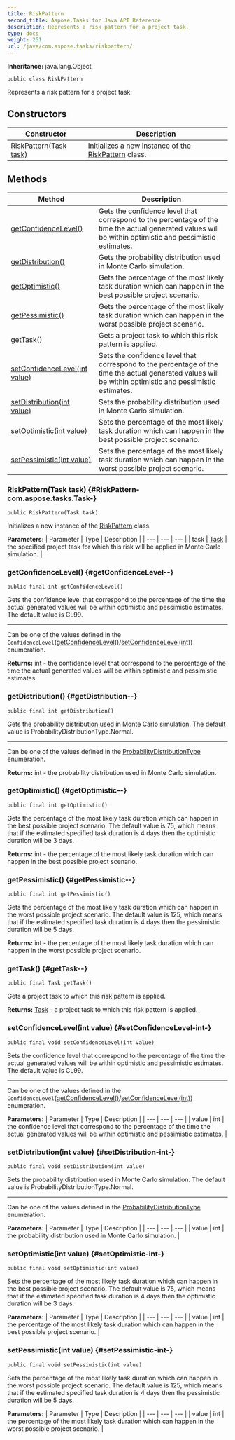 ```yaml
---
title: RiskPattern
second_title: Aspose.Tasks for Java API Reference
description: Represents a risk pattern for a project task.
type: docs
weight: 251
url: /java/com.aspose.tasks/riskpattern/
---
```


**Inheritance:**
java.lang.Object
```
public class RiskPattern
```

Represents a risk pattern for a project task.
## Constructors

| Constructor | Description |
| --- | --- |
| [RiskPattern(Task task)](#RiskPattern-com.aspose.tasks.Task-) | Initializes a new instance of the [RiskPattern](../../com.aspose.tasks/riskpattern) class. |
## Methods

| Method | Description |
| --- | --- |
| [getConfidenceLevel()](#getConfidenceLevel--) | Gets the confidence level that correspond to the percentage of the time the actual generated values will be within optimistic and pessimistic estimates. |
| [getDistribution()](#getDistribution--) | Gets the probability distribution used in Monte Carlo simulation. |
| [getOptimistic()](#getOptimistic--) | Gets the percentage of the most likely task duration which can happen in the best possible project scenario. |
| [getPessimistic()](#getPessimistic--) | Gets the percentage of the most likely task duration which can happen in the worst possible project scenario. |
| [getTask()](#getTask--) | Gets a project task to which this risk pattern is applied. |
| [setConfidenceLevel(int value)](#setConfidenceLevel-int-) | Sets the confidence level that correspond to the percentage of the time the actual generated values will be within optimistic and pessimistic estimates. |
| [setDistribution(int value)](#setDistribution-int-) | Sets the probability distribution used in Monte Carlo simulation. |
| [setOptimistic(int value)](#setOptimistic-int-) | Sets the percentage of the most likely task duration which can happen in the best possible project scenario. |
| [setPessimistic(int value)](#setPessimistic-int-) | Sets the percentage of the most likely task duration which can happen in the worst possible project scenario. |
### RiskPattern(Task task) {#RiskPattern-com.aspose.tasks.Task-}
```
public RiskPattern(Task task)
```


Initializes a new instance of the [RiskPattern](../../com.aspose.tasks/riskpattern) class.

**Parameters:**
| Parameter | Type | Description |
| --- | --- | --- |
| task | [Task](../../com.aspose.tasks/task) | the specified project task for which this risk will be applied in Monte Carlo simulation. |

### getConfidenceLevel() {#getConfidenceLevel--}
```
public final int getConfidenceLevel()
```


Gets the confidence level that correspond to the percentage of the time the actual generated values will be within optimistic and pessimistic estimates. The default value is CL99.

--------------------

Can be one of the values defined in the `ConfidenceLevel`([getConfidenceLevel()](../../com.aspose.tasks/riskpattern\#getConfidenceLevel--)/[setConfidenceLevel(int)](../../com.aspose.tasks/riskpattern\#setConfidenceLevel-int-)) enumeration.

**Returns:**
int - the confidence level that correspond to the percentage of the time the actual generated values will be within optimistic and pessimistic estimates.
### getDistribution() {#getDistribution--}
```
public final int getDistribution()
```


Gets the probability distribution used in Monte Carlo simulation. The default value is ProbabilityDistributionType.Normal.

--------------------

Can be one of the values defined in the [ProbabilityDistributionType](../../com.aspose.tasks/probabilitydistributiontype) enumeration.

**Returns:**
int - the probability distribution used in Monte Carlo simulation.
### getOptimistic() {#getOptimistic--}
```
public final int getOptimistic()
```


Gets the percentage of the most likely task duration which can happen in the best possible project scenario. The default value is 75, which means that if the estimated specified task duration is 4 days then the optimistic duration will be 3 days.

**Returns:**
int - the percentage of the most likely task duration which can happen in the best possible project scenario.
### getPessimistic() {#getPessimistic--}
```
public final int getPessimistic()
```


Gets the percentage of the most likely task duration which can happen in the worst possible project scenario. The default value is 125, which means that if the estimated specified task duration is 4 days then the pessimistic duration will be 5 days.

**Returns:**
int - the percentage of the most likely task duration which can happen in the worst possible project scenario.
### getTask() {#getTask--}
```
public final Task getTask()
```


Gets a project task to which this risk pattern is applied.

**Returns:**
[Task](../../com.aspose.tasks/task) - a project task to which this risk pattern is applied.
### setConfidenceLevel(int value) {#setConfidenceLevel-int-}
```
public final void setConfidenceLevel(int value)
```


Sets the confidence level that correspond to the percentage of the time the actual generated values will be within optimistic and pessimistic estimates. The default value is CL99.

--------------------

Can be one of the values defined in the `ConfidenceLevel`([getConfidenceLevel()](../../com.aspose.tasks/riskpattern\#getConfidenceLevel--)/[setConfidenceLevel(int)](../../com.aspose.tasks/riskpattern\#setConfidenceLevel-int-)) enumeration.

**Parameters:**
| Parameter | Type | Description |
| --- | --- | --- |
| value | int | the confidence level that correspond to the percentage of the time the actual generated values will be within optimistic and pessimistic estimates. |

### setDistribution(int value) {#setDistribution-int-}
```
public final void setDistribution(int value)
```


Sets the probability distribution used in Monte Carlo simulation. The default value is ProbabilityDistributionType.Normal.

--------------------

Can be one of the values defined in the [ProbabilityDistributionType](../../com.aspose.tasks/probabilitydistributiontype) enumeration.

**Parameters:**
| Parameter | Type | Description |
| --- | --- | --- |
| value | int | the probability distribution used in Monte Carlo simulation. |

### setOptimistic(int value) {#setOptimistic-int-}
```
public final void setOptimistic(int value)
```


Sets the percentage of the most likely task duration which can happen in the best possible project scenario. The default value is 75, which means that if the estimated specified task duration is 4 days then the optimistic duration will be 3 days.

**Parameters:**
| Parameter | Type | Description |
| --- | --- | --- |
| value | int | the percentage of the most likely task duration which can happen in the best possible project scenario. |

### setPessimistic(int value) {#setPessimistic-int-}
```
public final void setPessimistic(int value)
```


Sets the percentage of the most likely task duration which can happen in the worst possible project scenario. The default value is 125, which means that if the estimated specified task duration is 4 days then the pessimistic duration will be 5 days.

**Parameters:**
| Parameter | Type | Description |
| --- | --- | --- |
| value | int | the percentage of the most likely task duration which can happen in the worst possible project scenario. |

